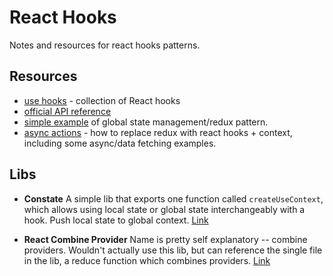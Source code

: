 # React Hooks
Notes and resources for react hooks patterns.

## Resources
* [use hooks](https://usehooks.com/) - collection of React hooks
* [official API reference](https://reactjs.org/docs/hooks-reference.html)
* [simple example](https://codesandbox.io/s/eager-hertz-bugcv) of global state management/redux pattern.
* [async actions](https://www.sitepoint.com/replace-redux-react-hooks-context-api/) - how to replace redux with react hooks + context, including some async/data fetching examples.

## Libs

* **Constate**
A simple lib that exports one function called `createUseContext`, which allows using local state or global state interchangeably with a hook. Push local state to global context. [Link](https://github.com/diegohaz/constate)

* **React Combine Provider**
Name is pretty self explanatory -- combine providers. Wouldn't actually use this lib, but can reference the single file in the lib, a reduce function which combines providers. [Link](https://github.com/hlhr202/React-Combine-Provider)